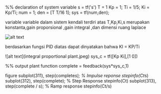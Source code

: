 
%% declaration of system variable
s = tf('s')
T = 1
Kp = 1;
Ti = 1/5;
Ki = Kp/Ti;
num = 1;
den = [T T/16 1];
sys = tf(num,den);

variable variable dalam sistem kendali terdiri atas T,Kp,Ki,s merupakan konstanta,gain proporsional ,gain integral ,dan dimensi ruang laplace


![alt text](https://www.controleng.com/wp-content/uploads/sites/2/2016/07/CTL1608_MAG_F1_LoopTuning_fig-1Slider.jpg)

berdasarkan fungsi PID diatas dapat dinyatakan bahwa KI = KP/Ti 

![alt text](integral proportional plant.jpeg)
sys_c = tf([Kp Ki],[1 0])


%% output plant function
complete = feedback(sys*sys_c,1)

figure
subplot(311), step(complete*s);   % Impulse reponse
stepinfo(Ct*s)
subplot(312), step(complete);      % Step Response
stepinfo(Ct)
subplot(313), step(complete / s);  % Ramp response 
stepinfo(Ct/s)